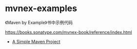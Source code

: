 # mvnex-examples
《Maven by Example》书中示例代码

<https://books.sonatype.com/mvnex-book/reference/index.html>

* [A Simple Maven Project](simple)
